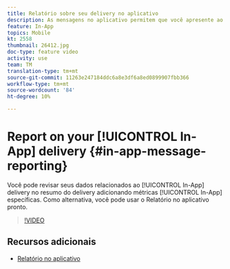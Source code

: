 ```yaml
---
title: Relatório sobre seu delivery no aplicativo
description: As mensagens no aplicativo permitem que você apresente ao usuário mensagens no aplicativo contextualmente relevantes em resposta ao comportamento em tempo real do cliente no aplicativo móvel.
feature: In-App
topics: Mobile
kt: 2558
thumbnail: 26412.jpg
doc-type: feature video
activity: use
team: TM
translation-type: tm+mt
source-git-commit: 11263e247184ddc6a8e3df6a8ed0899907fbb366
workflow-type: tm+mt
source-wordcount: '84'
ht-degree: 10%

---
```


# Report on your [!UICONTROL In-App] delivery {#in-app-message-reporting}

Você pode revisar seus dados relacionados ao [!UICONTROL In-App] delivery no resumo do delivery adicionando métricas [!UICONTROL In-App] específicas. Como alternativa, você pode usar o Relatório [](https://docs.adobe.com/content/help/en/campaign-standard/using/reporting/list-of-reports/in-app-report.html)no aplicativo pronto.

>[!VIDEO](https://video.tv.adobe.com/v/26412?quality=12)

## Recursos adicionais

* [Relatório no aplicativo](https://docs.adobe.com/content/help/en/campaign-standard/using/reporting/list-of-reports/in-app-report.html)
